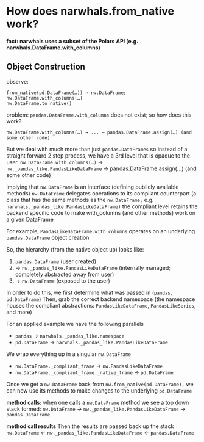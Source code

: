 # How does narwhals.from_native work?

**fact: narwhals uses a subset of the Polars API (e.g. narwhals.DataFrame.with_columns)**

## Object Construction

observe:
```
from_native(pd.DataFrame(…)) → nw.DataFrame;
nw.DataFrame.with_columns(…)
nw.DataFrame.to_native()
```

problem: `pandas.DataFrame.with_columns` does not exist; so how does this work?
```
nw.DataFrame.with_columns(…) → ... → pandas.DataFrame.assign(…) (and some other code)
```

But we deal with much more than just `pandas.DataFrames` so instead of a straight forward 2 step process,
we have a 3rd level that is opaque to the user.
`nw.DataFrame.with_columns(…)` → `nw._pandas_like.PandasLikeDataFrame` → pandas.DataFrame.assign(…) (and some other code)

implying that
`nw.DataFrame` is an interface (defining publicly available methods)
`nw.DataFrame` delegates operations to its compliant counterpart (a class that has the same methods as the `nw.DataFrame;` e.g. `narwhals._pandas_like.PandasLikeDataFrame)`
the compliant level retains the backend specific code to make with_columns (and other methods) work on a given DataFrame

For example, `PandasLikeDataFrame.with_columns` operates on an underlying `pandas.DataFrame` object creation

So, the hierarchy (from the native object up) looks like:
1. `pandas.DataFrame` (user created)
2. → `nw._pandas_like.PandasLikeDataFrame` (internally managed; completely abstracted away from user)
3. → `nw.DataFrame` (exposed to the user)

In order to do this, we first determine what was passed in (`pandas`, `pd.DataFrame`)
Then, grab the correct backend namespace (the namespace houses the compliant abstractions: `PandasLikeDataFrame`, `PandasLikeSeries`, and more)

For an applied example we have the following parallels
- `pandas` → `narwhals._pandas_like.namespace`
- `pd.DataFrame` → `narwhals._pandas_like.PandasLikeDataFrame`

We wrap everything up in a singular `nw.DataFrame`
- `nw.DataFrame._compliant_frame` → `nw.PandasLikeDataFrame`
- `nw.DataFrame._compliant_frame._native_frame` → `pd.DataFrame`

Once we get a `nw.DataFrame` back from `nw.from_native(pd.DataFrame),` we can now use its methods to make changes to the underlying `pd.DataFrame`

**method calls:**
when one calls a `nw.DataFrame` method we see a top down stack formed:
`nw.DataFrame` → `nw._pandas_like.PandasLikeDataFrame` → `pandas.DataFrame`

**method call results**
Then the results are passed back up the stack
`nw.DataFrame` ← `nw._pandas_like.PandasLikeDataFrame` ← `pandas.DataFrame`
